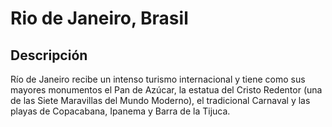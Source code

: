 # Rio de Janeiro, Brasil

## Descripción
Río de Janeiro recibe un intenso turismo internacional y tiene como sus mayores monumentos el Pan de Azúcar, la estatua del Cristo Redentor (una de las Siete Maravillas del Mundo Moderno), el tradicional Carnaval y las playas de Copacabana, Ipanema y Barra de la Tijuca.